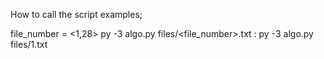 How to call the script examples;

file_number = <1,28>
py -3 algo.py files/<file_number>.txt : py -3 algo.py files/1.txt